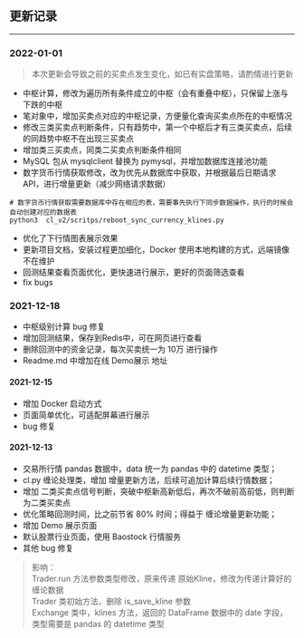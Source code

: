 ## 更新记录

---

### 2022-01-01

> 本次更新会导致之前的买卖点发生变化，如已有实盘策略，请酌情进行更新

* 中枢计算，修改为遍历所有条件成立的中枢（会有重叠中枢），只保留上涨与下跌的中枢
* 笔对象中，增加买卖点对应的中枢记录，方便量化查询买卖点所在的中枢情况
* 修改三类买卖点判断条件，只有趋势中，第一个中枢后才有三类买卖点，后续的同趋势中枢不在出现三买卖点
* 增加类三买卖点，同类二买卖点判断条件相同
* MySQL 包从 mysqlclient 替换为 pymysql，并增加数据库连接池功能
* 数字货币行情获取修改，改为优先从数据库中获取，并根据最后日期请求API，进行增量更新（减少网络请求数据）

```
# 数字货币行情获取需要数据库中存在相应的表，需要事先执行下同步数据操作，执行的时候会自动创建对应的数据表
python3  cl_v2/scritps/reboot_sync_currency_klines.py
```

* 优化了下行情图表展示效果
* 更新项目文档，安装过程更加细化，Docker 使用本地构建的方式，远端镜像不在维护
* 回测结果查看页面优化，更快速进行展示，更好的页面筛选查看
* fix bugs

### 2021-12-18

* 中枢级别计算 bug 修复
* 增加回测结果，保存到Redis中，可在网页进行查看
* 删除回测中的资金记录，每次买卖统一为 10万 进行操作
* Readme.md 中增加在线 Demo展示 地址

#### 2021-12-15

* 增加 Docker 启动方式
* 页面简单优化，可适配屏幕进行展示
* bug 修复


#### 2021-12-13

* 交易所行情 pandas 数据中，data 统一为 pandas 中的 datetime 类型；
* cl.py 缠论处理类，增加 增量更新方法，后续可追加计算后续行情数据；
* 增加 二类买卖点信号判断，突破中枢新高新低后，再次不破前高前低，则判断为二类买卖点
* 优化策略回测时间，比之前节省 80% 时间；得益于 缠论增量更新功能；
* 增加 Demo 展示页面
* 默认股票行业页面，使用 Baostock 行情服务
* 其他 bug 修复

> 影响：  
> Trader.run 方法参数类型修改，原来传递 原始Kline，修改为传递计算好的 缠论数据  
> Trader 类初始方法，删除 is_save_kline 参数  
> Exchange 类中，klines 方法，返回的 DataFrame 数据中的 date 字段，类型需要是 pandas 的 datetime 类型 